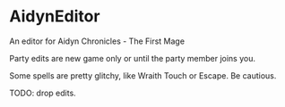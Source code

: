 # AidynEditor
An editor for Aidyn Chronicles - The First Mage

Party edits are new game only or until the party member joins you.

Some spells are pretty glitchy, like Wraith Touch or Escape. Be cautious.

TODO: drop edits.

